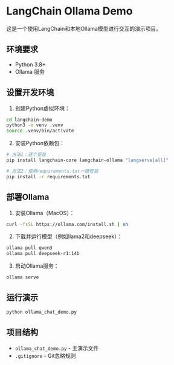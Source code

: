 # LangChain Ollama Demo

这是一个使用LangChain和本地Ollama模型进行交互的演示项目。

## 环境要求

- Python 3.8+
- Ollama 服务

## 设置开发环境

1. 创建Python虚拟环境：
```bash
cd langchain-demo
python3 -m venv .venv
source .venv/bin/activate
```

2. 安装Python依赖包：
```bash
# 方法1：逐个安装
pip install langchain-core langchain-ollama "langserve[all]"

# 方法2：使用requirements.txt一键安装
pip install -r requirements.txt
```

## 部署Ollama

1. 安装Ollama（MacOS）：
```bash
curl -fsSL https://ollama.com/install.sh | sh
```

2. 下载并运行模型（例如llama2和deepseek）：
```bash
ollama pull qwen3
ollama pull deepseek-r1:14b
```

3. 启动Ollama服务：
```bash
ollama serve
```

## 运行演示

```bash
python ollama_chat_demo.py
```

## 项目结构

- `ollama_chat_demo.py` - 主演示文件
- `.gitignore` - Git忽略规则
